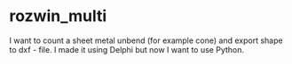 # rozwin_multi
I want to count a sheet metal unbend (for example cone) and export shape to dxf - file.
I made it using Delphi but now I want to use Python.
